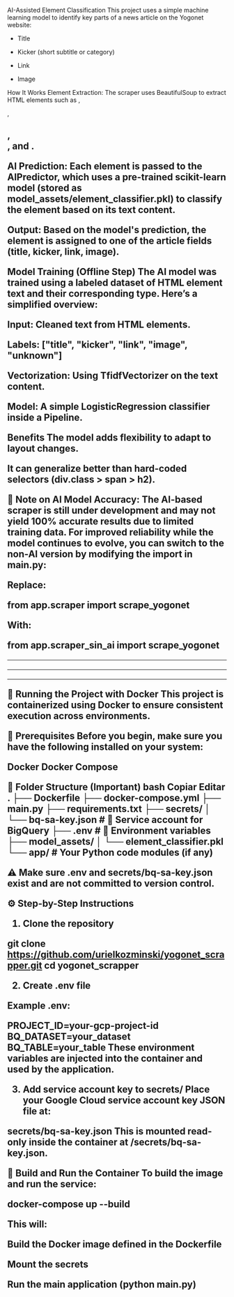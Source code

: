 AI-Assisted Element Classification
This project uses a simple machine learning model to identify key parts of a news article on the Yogonet website:

- Title

- Kicker (short subtitle or category)

- Link

- Image

How It Works
Element Extraction:
The scraper uses BeautifulSoup to extract HTML elements such as <a>, <p>, <h2>, <div>, and <span>.

AI Prediction:
Each element is passed to the AIPredictor, which uses a pre-trained scikit-learn model (stored as model_assets/element_classifier.pkl) to classify the element based on its text content.

Output:
Based on the model's prediction, the element is assigned to one of the article fields (title, kicker, link, image).

Model Training (Offline Step)
The AI model was trained using a labeled dataset of HTML element text and their corresponding type. Here’s a simplified overview:

Input: Cleaned text from HTML elements.

Labels: ["title", "kicker", "link", "image", "unknown"]

Vectorization: Using TfidfVectorizer on the text content.

Model: A simple LogisticRegression classifier inside a Pipeline.

Benefits
The model adds flexibility to adapt to layout changes.

It can generalize better than hard-coded selectors (div.class > span > h2).


🧠 Note on AI Model Accuracy:
The AI-based scraper is still under development and may not yield 100% accurate results due to limited training data.
For improved reliability while the model continues to evolve, you can switch to the non-AI version by modifying the import in main.py:

Replace:

from app.scraper import scrape_yogonet

With:

from app.scraper_sin_ai import scrape_yogonet

------------------------------------------------------------------------------------------------------
------------------------------------------------------------------------------------------------------
------------------------------------------------------------------------------------------------------

🐳 Running the Project with Docker
This project is containerized using Docker to ensure consistent execution across environments.

🧾 Prerequisites
Before you begin, make sure you have the following installed on your system:

Docker
Docker Compose

📁 Folder Structure (Important)
bash
Copiar
Editar
.
├── Dockerfile
├── docker-compose.yml
├── main.py
├── requirements.txt
├── secrets/
│   └── bq-sa-key.json      # 🔐 Service account for BigQuery
├── .env                    # 🔐 Environment variables
├── model_assets/
│   └── element_classifier.pkl
└── app/                    # Your Python code modules (if any)

⚠️ Make sure .env and secrets/bq-sa-key.json exist and are not committed to version control.

⚙️ Step-by-Step Instructions
1. Clone the repository

git clone https://github.com/urielkozminski/yogonet_scrapper.git
cd yogonet_scrapper

2. Create .env file

Example .env:

PROJECT_ID=your-gcp-project-id
BQ_DATASET=your_dataset
BQ_TABLE=your_table
These environment variables are injected into the container and used by the application.

3. Add service account key to secrets/
Place your Google Cloud service account key JSON file at:

secrets/bq-sa-key.json
This is mounted read-only inside the container at /secrets/bq-sa-key.json.

🚀 Build and Run the Container
To build the image and run the service:

docker-compose up --build

This will:

Build the Docker image defined in the Dockerfile

Mount the secrets

Run the main application (python main.py)